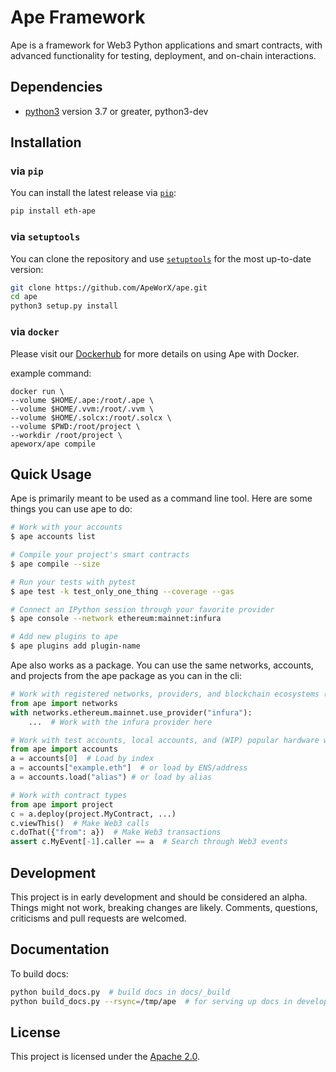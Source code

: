 # Ape Framework

Ape is a framework for Web3 Python applications and smart contracts, with advanced functionality for testing, deployment, and on-chain interactions.

## Dependencies

* [python3](https://www.python.org/downloads) version 3.7 or greater, python3-dev

## Installation

### via `pip`

You can install the latest release via [`pip`](https://pypi.org/project/pip/):

```bash
pip install eth-ape
```

### via `setuptools`

You can clone the repository and use [`setuptools`](https://github.com/pypa/setuptools) for the most up-to-date version:

```bash
git clone https://github.com/ApeWorX/ape.git
cd ape
python3 setup.py install
```

### via `docker`

Please visit our [Dockerhub](https://hub.docker.com/repository/docker/apeworx/ape) for more details on using Ape with Docker.

example command:  
```
docker run \
--volume $HOME/.ape:/root/.ape \
--volume $HOME/.vvm:/root/.vvm \
--volume $HOME/.solcx:/root/.solcx \
--volume $PWD:/root/project \
--workdir /root/project \
apeworx/ape compile
```

## Quick Usage

Ape is primarily meant to be used as a command line tool. Here are some things you can use ape to do:

```bash
# Work with your accounts
$ ape accounts list

# Compile your project's smart contracts
$ ape compile --size

# Run your tests with pytest
$ ape test -k test_only_one_thing --coverage --gas

# Connect an IPython session through your favorite provider
$ ape console --network ethereum:mainnet:infura

# Add new plugins to ape
$ ape plugins add plugin-name
```

Ape also works as a package. You can use the same networks, accounts, and projects from the ape package as you can in the cli:

```python
# Work with registered networks, providers, and blockchain ecosystems (like Ethereum)
from ape import networks
with networks.ethereum.mainnet.use_provider("infura"):
    ...  # Work with the infura provider here

# Work with test accounts, local accounts, and (WIP) popular hardware wallets
from ape import accounts
a = accounts[0]  # Load by index
a = accounts["example.eth"]  # or load by ENS/address
a = accounts.load("alias") # or load by alias

# Work with contract types
from ape import project
c = a.deploy(project.MyContract, ...)
c.viewThis()  # Make Web3 calls
c.doThat({"from": a})  # Make Web3 transactions
assert c.MyEvent[-1].caller == a  # Search through Web3 events
```

## Development

This project is in early development and should be considered an alpha.
Things might not work, breaking changes are likely.
Comments, questions, criticisms and pull requests are welcomed.

## Documentation

To build docs:

```bash
python build_docs.py  # build docs in docs/_build
python build_docs.py --rsync=/tmp/ape  # for serving up docs in development
```

## License

This project is licensed under the [Apache 2.0](LICENSE).
